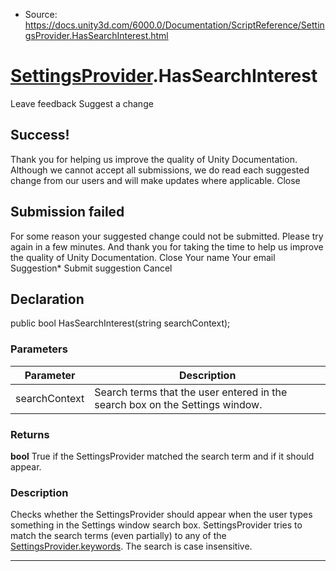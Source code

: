 * Source: https://docs.unity3d.com/6000.0/Documentation/ScriptReference/SettingsProvider.HasSearchInterest.html

#  [SettingsProvider](https://docs.unity3d.com/6000.0/Documentation/ScriptReference/SettingsProvider.html).HasSearchInterest
Leave feedback
Suggest a change
## Success!
Thank you for helping us improve the quality of Unity Documentation. Although we cannot accept all submissions, we do read each suggested change from our users and will make updates where applicable.
Close
## Submission failed
For some reason your suggested change could not be submitted. Please <a>try again</a> in a few minutes. And thank you for taking the time to help us improve the quality of Unity Documentation.
Close
Your name Your email Suggestion* Submit suggestion
Cancel
## Declaration
public bool HasSearchInterest(string searchContext); 
### Parameters
Parameter | Description  
---|---  
searchContext | Search terms that the user entered in the search box on the Settings window.  
### Returns
**bool** True if the SettingsProvider matched the search term and if it should appear. 
### Description
Checks whether the SettingsProvider should appear when the user types something in the Settings window search box. SettingsProvider tries to match the search terms (even partially) to any of the [SettingsProvider.keywords](https://docs.unity3d.com/6000.0/Documentation/ScriptReference/SettingsProvider-keywords.html). The search is case insensitive.
* * *
